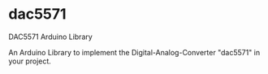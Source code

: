 # dac5571
DAC5571 Arduino Library


An Arduino Library to implement the Digital-Analog-Converter "dac5571" in your project.
